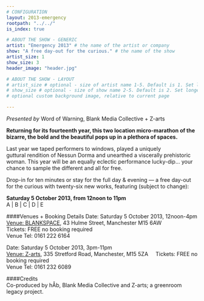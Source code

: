 ```yaml
---
# CONFIGURATION
layout: 2013-emergency
rootpath: "../../"
is_index: true

# ABOUT THE SHOW - GENERIC
artist: "Emergency 2013" # the name of the artist or company
show: "A free day-out for the curious." # the name of the show
artist_size: 1
show_size: 3
header_image: "header.jpg"

# ABOUT THE SHOW - LAYOUT
# artist_size # optional - size of artist name 1-5. Default is 1. Set longer names to lower values
# show_size # optional - size of show name 2-5. Default is 2. Set longer names to lower values
# optional custom background image, relative to current page

---
```

*Presented by* Word of Warning, Blank Media Collective + Z-arts          
        
**Returning for its fourteenth year, this two location micro-marathon of the bizarre, the bold and the beautiful pops up in a plethora of spaces.**

Last year we taped performers to windows, played a uniquely guttural rendition of Nessun Dorma and unearthed a viscerally prehistoric woman. This year will be an equally eclectic performance lucky-dip... your chance to sample the different and all for free.

Drop-in for ten minutes or stay for the full day & evening — a free day-out for the curious with twenty-six new works, featuring (subject to change):    

**Saturday 5 October 2013, from 12noon to 11pm**        
A | B | C | D | E

####Venues + Booking Details
Date: Saturday 5 October 2013, 12noon-4pm    
[Venue: BLANKSPACE](http://blankmediacollective.org/about-us), 43 Hulme Street, Manchester M15 6AW    
Tickets: FREE no booking required    
Venue Tel: 0161 222 6164   
        
Date: Saturday 5 October 2013, 3pm-11pm    
[Venue: Z-arts](http://www.z-arts.org/about-us/getting-here/), 335 Stretford Road, Manchester, M15 5ZA    
Tickets: FREE no booking required   
Venue Tel: 0161 232 6089       

####Credits         
Co-produced by hÅb, Blank Media Collective and Z-arts; a greenroom legacy project.
